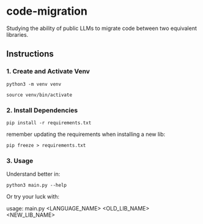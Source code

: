 # code-migration
Studying the ability of public LLMs to migrate code between two equivalent libraries.

## Instructions

### 1. Create and Activate Venv
`python3 -m venv venv`

`source venv/bin/activate`

### 2. Install Dependencies
`pip install -r requirements.txt`

remember updating the requirements when installing a new lib:

`pip freeze > requirements.txt`

### 3. Usage
Understand better in:

`python3 main.py --help`

Or try your luck with:

usage: main.py <LANGUAGE_NAME> <OLD_LIB_NAME> <NEW_LIB_NAME> <MODEL> <VERSION> <PROMPT>